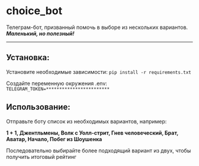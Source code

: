# choice_bot

Телеграм-бот, призванный помочь в выборе из нескольких вариантов. _**Маленький, но полезный!**_

____

Установка:
-----------

Установите необходимые зависимости: ```pip install -r requirements.txt```

Создайте переменную окружения .env: ```TELEGRAM_TOKEN=************************```

Использование:
-----------

Отправьте боту список из необходимых вариантов, например:

**1 + 1, Джентльмены, Волк с Уолл-стрит, Гнев человеческий, Брат, Аватар, Начало, Побег из Шоушенка**

Последовательно выбирайте более подходящий вариант из двух, чтобы получить итоговый рейтинг
